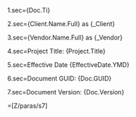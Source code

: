 1.sec={Doc.Ti}

2.sec={Client.Name.Full} as {_Client}

3.sec={Vendor.Name.Full} as {_Vendor}

4.sec=Project Title: {Project.Title}

5.sec=Effective Date {EffectiveDate.YMD}

6.sec=Document GUID: {Doc.GUID}

7.sec=Document Version: {Doc.Version}

=[Z/paras/s7]
